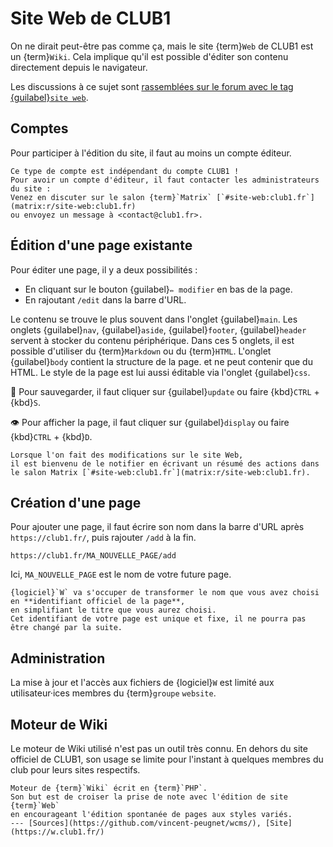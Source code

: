 Site Web de CLUB1
=================

On ne dirait peut-être pas comme ça, mais le site {term}`Web` de CLUB1 est un {term}`Wiki`.
Cela implique qu'il est possible d'éditer son contenu directement depuis le navigateur.

Les discussions à ce sujet sont [rassemblées sur le forum avec le tag {guilabel}`site web`](https://forum.club1.fr/t/site-web).

Comptes
-------

Pour participer à l'édition du site, il faut au moins un compte éditeur.

```{warning}
Ce type de compte est indépendant du compte CLUB1 !
Pour avoir un compte d'éditeur, il faut contacter les administrateurs du site :
Venez en discuter sur le salon {term}`Matrix` [`#site-web:club1.fr`](matrix:r/site-web:club1.fr)
ou envoyez un message à <contact@club1.fr>.
```

Édition d'une page existante
----------------------------

Pour éditer une page, il y a deux possibilités :

- En cliquant sur le bouton {guilabel}`✏️ modifier` en bas de la page.
- En rajoutant `/edit` dans la barre d'URL.

Le contenu se trouve le plus souvent dans l'onglet {guilabel}`main`.
Les onglets {guilabel}`nav`, {guilabel}`aside`, {guilabel}`footer`, {guilabel}`header`
servent à stocker du contenu périphérique.
Dans ces 5 onglets, il est possible d'utiliser du {term}`Markdown` ou du {term}`HTML`.
L'onglet {guilabel}`body` contient la structure de la page.
et ne peut contenir que du HTML.
Le style de la page est lui aussi éditable via l'onglet {guilabel}`css`.

💾 Pour sauvegarder, il faut cliquer sur {guilabel}`update` ou faire {kbd}`CTRL` + {kbd}`S`.

👁️ Pour afficher la page, il faut cliquer sur {guilabel}`display` ou faire {kbd}`CTRL` + {kbd}`D`.


```{tip}
Lorsque l'on fait des modifications sur le site Web,
il est bienvenu de le notifier en écrivant un résumé des actions dans le salon Matrix [`#site-web:club1.fr`](matrix:r/site-web:club1.fr).
```

Création d'une page
-------------------

Pour ajouter une page, il faut écrire son nom dans la barre d'URL après `https://club1.fr/`,
puis rajouter `/add` à la fin.

    https://club1.fr/MA_NOUVELLE_PAGE/add

Ici, `MA_NOUVELLE_PAGE` est le nom de votre future page.

```{note}
{logiciel}`W` va s'occuper de transformer le nom que vous avez choisi en **identifiant officiel de la page**,
en simplifiant le titre que vous aurez choisi.
Cet identifiant de votre page est unique et fixe, il ne pourra pas être changé par la suite.
```

Administration
--------------

La mise à jour et l'accès aux fichiers de {logiciel}`W`
est limité aux utilisateur·ices membres du {term}`groupe` `website`.

Moteur de Wiki
--------------

Le moteur de Wiki utilisé n'est pas un outil très connu.
En dehors du site officiel de CLUB1,
son usage se limite pour l'instant à quelques membres du club pour leurs sites respectifs.


```{logiciel} W
Moteur de {term}`Wiki` écrit en {term}`PHP`.
Son but est de croiser la prise de note avec l'édition de site {term}`Web`
en encourageant l'édition spontanée de pages aux styles variés.
--- [Sources](https://github.com/vincent-peugnet/wcms/), [Site](https://w.club1.fr/)
```

